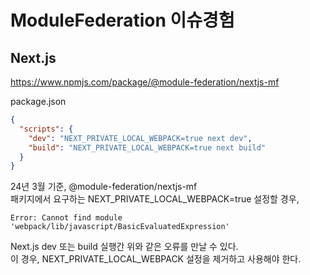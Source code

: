 # ModuleFederation 이슈경험

## Next.js

https://www.npmjs.com/package/@module-federation/nextjs-mf

package.json

```json
{
  "scripts": {
    "dev": "NEXT_PRIVATE_LOCAL_WEBPACK=true next dev",
    "build": "NEXT_PRIVATE_LOCAL_WEBPACK=true next build"
  }
}
```

24년 3월 기준,
@module-federation/nextjs-mf  
패키지에서 요구하는 NEXT_PRIVATE_LOCAL_WEBPACK=true 설정할 경우,

`Error: Cannot find module 'webpack/lib/javascript/BasicEvaluatedExpression'`

Next.js dev 또는 build 실행간 위와 같은 오류를 만날 수 있다.  
이 경우, NEXT_PRIVATE_LOCAL_WEBPACK 설정을 제거하고 사용해야 한다.
